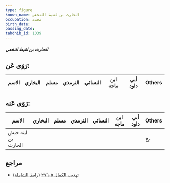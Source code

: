 ```yaml
---
type: figure
known_name: الحارث بن لقيط النخعي
occupation: محدث
birth_date:
passing_date:
tahdhib_id: 1039
---
```

##### الحارث بن لقيط النخعي

## رَوَى عَن:
| الاسم | البخاري | مسلم | الترمذي | النسائي | ابن ماجه | أبي داود | Others |
| ----- | ------- | ---- | ------- | ------- | -------- | -------- | ------ |
## رَوَى عَنه:
| الاسم              | البخاري | مسلم | الترمذي | النسائي | ابن ماجه | أبي داود | Others |
| ------------------ | ------- | ---- | ------- | ------- | -------- | -------- | ------ |
| ابنه حنش بن الحارث |         |      |         |         |          |          | بخ     |
## مراجع
- [تهذيب الكمال ٥-٢٧٦](obsidian://open?vault=Tahdhib-al-Kamal&file=Figures/١٠٣٩-الحارث%20بن%20لقيط%20النخعي) ([رابط الشاملة](https://shamela.ws/book/3722/2354))